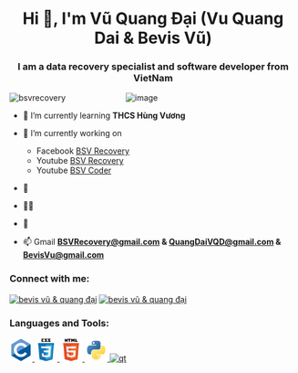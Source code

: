 <h1 align="center">Hi 👋, I'm Vũ Quang Đại (Vu Quang Dai & Bevis Vũ)</h1>
<h3 align="center">I am a data recovery specialist and software developer from VietNam</h3>

<img align="right" alt="image" width = "300" src="https://scontent.fbmv1-1.fna.fbcdn.net/v/t39.30808-6/347624774_263027922774941_7227947238637039756_n.jpg?_nc_cat=102&ccb=1-7&_nc_sid=09cbfe&_nc_ohc=Rq3PKsvfcjkAX_rezG1&_nc_ht=scontent.fbmv1-1.fna&oh=00_AfBh8ofwFKqvjPKiTbFlPIg4fINjRTWHnvbFMUm7eDEmfA&oe=64A9A574">

<p align="left"> <img src="https://komarev.com/ghpvc/?username=bsvrecovery&label=Profile%20views&color=0e75b6&style=flat" alt="bsvrecovery" /> </p>

- 🌱 I’m currently learning **THCS Hùng Vương**

- 🔭 I’m currently working on
	- Facebook [BSV Recovery](https://www.facebook.com/BSVRecovery)
	- Youtube [BSV Recovery](https://www.youtube.com/@BSVRecovery)
	- Youtube [BSV Coder](https://www.youtube.com/@BSVCoder)

- 🤝

- 👨‍💻

- 📝

- 📫 Gmail **BSVRecovery@gmail.com & QuangDaiVQD@gmail.com & BevisVu@gmail.com**

<h3 align="left">Connect with me:</h3>
<p align="left">
<a href="https://fb.com/BevisVu278" target="blank"><img align="center" src="https://raw.githubusercontent.com/rahuldkjain/github-profile-readme-generator/master/src/images/icons/Social/facebook.svg" alt="bevis vũ & quang đại" height="30" width="40" /></a>
<a href="https://www.messenger.com/t/BevisVu278" target="blank"><img align="center" src="https://raw.githubusercontent.com/rahuldkjain/github-profile-readme-generator/master/src/images/icons/Social/messenger.svg" alt="bevis vũ & quang đại" height="30" width="40" /></a>
</p>

<h3 align="left">Languages and Tools:</h3>
<a href="https://www.cprogramming.com/" target="_blank" rel="noreferrer"> <img src="https://raw.githubusercontent.com/devicons/devicon/master/icons/c/c-original.svg" alt="c" width="40" height="40"/> </a> <a href="https://www.w3schools.com/css/" target="_blank" rel="noreferrer"> <img src="https://raw.githubusercontent.com/devicons/devicon/master/icons/css3/css3-original-wordmark.svg" alt="css3" width="40" height="40"/> </a> <a href="https://www.w3.org/html/" target="_blank" rel="noreferrer"> <img src="https://raw.githubusercontent.com/devicons/devicon/master/icons/html5/html5-original-wordmark.svg" alt="html5" width="40" height="40"/> </a> <a href="https://www.python.org" target="_blank" rel="noreferrer"> <img src="https://raw.githubusercontent.com/devicons/devicon/master/icons/python/python-original.svg" alt="python" width="40" height="40"/> </a> <a href="https://www.qt.io/" target="_blank" rel="noreferrer"> <img src="https://upload.wikimedia.org/wikipedia/commons/0/0b/Qt_logo_2016.svg" alt="qt" width="40" height="40"/> </a> </p>
